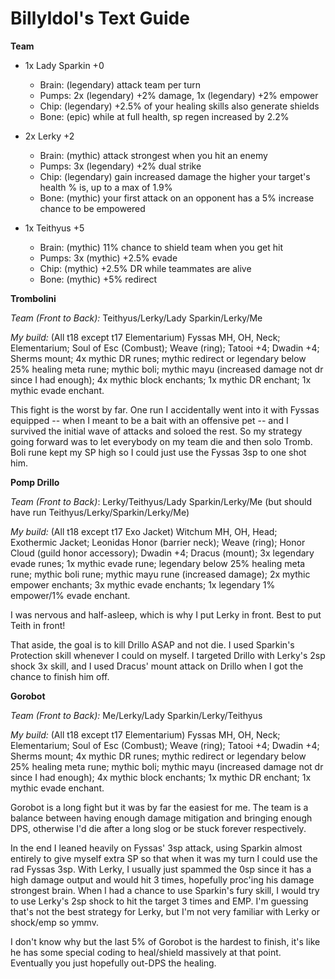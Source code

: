# BillyIdol's Text Guide

**Team**

* 1x Lady Sparkin +0

    * Brain: (legendary) attack team per turn
    * Pumps: 2x (legendary) +2% damage, 1x (legendary) +2% empower
    * Chip: (legendary) +2.5% of your healing skills also generate shields
    * Bone: (epic) while at full health, sp regen increased by 2.2%

* 2x Lerky +2

    * Brain: (mythic) attack strongest when you hit an enemy
    * Pumps: 3x (legendary) +2% dual strike
    * Chip: (legendary) gain increased damage the higher your target's health % is, up to a max of 1.9%
    * Bone: (mythic) your first attack on an opponent has a 5% increase chance to be empowered

* 1x Teithyus +5

    * Brain: (mythic) 11% chance to shield team when you get hit
    * Pumps: 3x (mythic) +2.5% evade
    * Chip: (mythic) +2.5% DR while teammates are alive
    * Bone: (mythic) +5% redirect

**Trombolini**

*Team (Front to Back):* Teithyus/Lerky/Lady Sparkin/Lerky/Me

*My build:* (All t18 except t17 Elementarium) Fyssas MH, OH, Neck; Elementarium; Soul of Esc (Combust); Weave (ring); Tatooi +4; Dwadin +4; Sherms mount; 4x mythic DR runes; mythic redirect or legendary below 25% healing meta rune; mythic boli; mythic mayu (increased damage not dr since I had enough); 4x mythic block enchants; 1x mythic DR enchant; 1x mythic evade enchant.

This fight is the worst by far. One run I accidentally went into it with Fyssas equipped -- when I meant to be a bait with an offensive pet -- and I survived the initial wave of attacks and soloed the rest. So my strategy going forward was to let everybody on my team die and then solo Tromb. Boli rune kept my SP high so I could just use the Fyssas 3sp to one shot him.

**Pomp Drillo**

*Team (Front to Back)*: Lerky/Teithyus/Lady Sparkin/Lerky/Me (but should have run Teithyus/Lerky/Sparkin/Lerky/Me)

*My build:* (All t18 except t17 Exo Jacket) Witchum MH, OH, Head; Exothermic Jacket; Leonidas Honor (barrier neck); Weave (ring); Honor Cloud (guild honor accessory); Dwadin +4; Dracus (mount); 3x legendary evade runes; 1x mythic evade rune; legendary below 25% healing meta rune; mythic boli rune; mythic mayu rune (increased damage); 2x mythic empower enchants; 3x mythic evade enchants; 1x legendary 1% empower/1% evade enchant.

I was nervous and half-asleep, which is why I put Lerky in front. Best to put Teith in front!

That aside, the goal is to kill Drillo ASAP and not die. I used Sparkin's Protection skill whenever I could on myself. I targeted Drillo with Lerky's 2sp shock 3x skill, and I used Dracus' mount attack on Drillo when I got the chance to finish him off.

**Gorobot**

*Team (Front to Back):* Me/Lerky/Lady Sparkin/Lerky/Teithyus

*My build:* (All t18 except t17 Elementarium) Fyssas MH, OH, Neck; Elementarium; Soul of Esc (Combust); Weave (ring); Tatooi +4; Dwadin +4; Sherms mount; 4x mythic DR runes; mythic redirect or legendary below 25% healing meta rune; mythic boli; mythic mayu (increased damage not dr since I had enough); 4x mythic block enchants; 1x mythic DR enchant; 1x mythic evade enchant.

Gorobot is a long fight but it was by far the easiest for me. The team is a balance between having enough damage mitigation and bringing enough DPS, otherwise I'd die after a long slog or be stuck forever respectively.

In the end I leaned heavily on Fyssas' 3sp attack, using Sparkin almost entirely to give myself extra SP so that when it was my turn I could use the rad Fyssas 3sp. With Lerky, I usually just spammed the 0sp since it has a high damage output and would hit 3 times, hopefully proc'ing his damage strongest brain. When I had a chance to use Sparkin's fury skill, I would try to use Lerky's 2sp shock to hit the target 3 times and EMP. I'm guessing that's not the best strategy for Lerky, but I'm not very familiar with Lerky or shock/emp so ymmv.

I don't know why but the last 5% of Gorobot is the hardest to finish, it's like he has some special coding to heal/shield massively at that point. Eventually you just hopefully out-DPS the healing.
